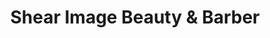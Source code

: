 ---
title: "Shear Image Beauty & Barber"
url: /indio/shear-image-beauty-and-barber/
shop: hairdresser
---